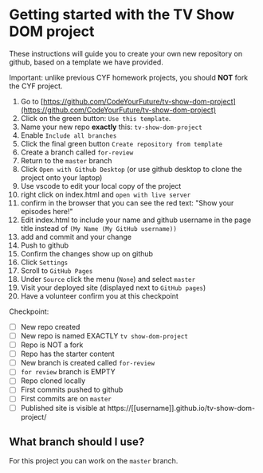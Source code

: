 # Getting started with the TV Show DOM project

These instructions will guide you to create your own new repository on github, based on a template we have provided.

Important: unlike previous CYF homework projects, you should **NOT** fork the CYF project.

1. Go to [https://github.com/CodeYourFuture/tv-show-dom-project](https://github.com/CodeYourFuture/tv-show-dom-project)
1. Click on the green button: `Use this template`.
1. Name your new repo **exactly** this: `tv-show-dom-project`
1. Enable `Include all branches`
1. Click the final green button `Create repository from template`
1. Create a branch called `for-review`
1. Return to the `master` branch
1. Click `Open with Github Desktop` (or use github desktop to clone the project onto your laptop)
1. Use vscode to edit your local copy of the project
1. right click on index.html and `open with live server`
1. confirm in the browser that you can see the red text: "Show your episodes here!"
1. Edit index.html to include your name and github username in the page title instead of `(My Name (My GitHub username))`
1. add and commit and your change
1. Push to github
1. Confirm the changes show up on github
1. Click `Settings`
1. Scroll to `GitHub Pages`
1. Under `Source` click the menu (`None`) and select `master`
1. Visit your deployed site (displayed next to `GitHub pages`)
1. Have a volunteer confirm you at this checkpoint

Checkpoint:

- [ ] New repo created
- [ ] New repo is named EXACTLY `tv show-dom-project`
- [ ] Repo is NOT a fork
- [ ] Repo has the starter content
- [ ] New branch is created called `for-review`
- [ ] `for review` branch is EMPTY
- [ ] Repo cloned locally
- [ ] First commits pushed to github
- [ ] First commits are on `master`
- [ ] Published site is visible at https://[[username]].github.io/tv-show-dom-project/

## What branch should I use?

For this project you can work on the `master` branch.
